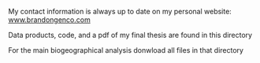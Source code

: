 
My contact information is always up to date on my personal website: www.brandongenco.com

Data products, code, and a pdf of my final thesis are found in this directory

For the main biogeographical analysis donwload all files in that directory

